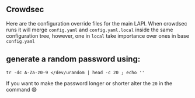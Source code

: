 ## Crowdsec

Here are the configuration override files for the main LAPI. When crowdsec runs it will merge `config.yaml` and `config.yaml.local` inside the same configuration tree, however, one in `local` take importance over ones in base `config.yaml`

## generate a random password using:
```
tr -dc A-Za-z0-9 </dev/urandom | head -c 20 ; echo ''
```
If you want to make the password longer or shorter alter the `20` in the command :smile:
